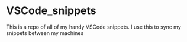 # VSCode_snippets
 This is a repo of all of my handy VSCode snippets.  I use this to sync my snippets between my machines
